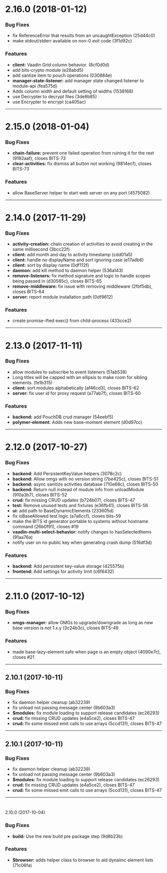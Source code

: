 <a name="2.16.0"></a>
# 2.16.0 (2018-01-12)


### Bug Fixes

* fix ReferenceError that results from an uncaughtException   (25d44c0)
* make stdout/stderr available on non-0 exit code   (3f1d92c)


### Features

* **client:** Vaadin Grid column behavior.   (8cf0d0d)
* add bits-crypto module   (e28abd5)
* add santize item to pouch operations   (030884e)
* **manager-state-listener:** add manager state changed listener to module-api   (fea575d)
* Adds column width and default setting of widths   (1538168)
* use Decrypter to decrypt files   (3de8b85)
* use Encrypter to encrypt   (ca405ac)

---

<a name="2.15.0"></a>
# 2.15.0 (2018-01-04)


### Bug Fixes

* **chain-failure:** prevent one failed operation from ruining it for the rest   (9182aaf), closes BITS-73
* **clear-activities:** fix dismiss all button not working   (9814ecf), closes BITS-73


### Features

* allow BaseServer helper to start web server on any port   (4575082)

---

<a name="2.14.0"></a>
# 2.14.0 (2017-11-29)


### Bug Fixes

* **activity-creation:** chain creation of activities to avoid creating in the same millisecond   (3bcc22f)
* **client:** add month and day to activity timestamp   (cdd01a5)
* **client:** handle no displayName and sort ignoring case   (e17adb6)
* **client:** sort by display name   (0df112f)
* **daemon:** add kill method to daemon helper   (536a143)
* **remove-listeners:** fix method signature and logic to handle scopes being passed in   (d30585c), closes BITS-65
* **remove-middleware:** fix issue with removing middleware   (2fbf5db), closes BITS-64
* **server:** report module installation path   (0df9612)


### Features

* create promise-ified exec() from child-process   (433cce2)

---

<a name="2.13.0"></a>
# 2.13.0 (2017-11-11)


### Bug Fixes

* allow modules to subscribe to event listeners   (51ab538)
* Long titles will be capped with an ellipsis to make room for sibling elements.   (fe1b315)
* **client:** sort modules alphabetically   (af46cd3), closes BITS-62
* **server:** fix user id for proxy request   (a77ab7f), closes BITS-60


### Features

* **backend:** add PouchDB crud manager   (54eebf5)
* **polymer-element:** Adds new base-moment element   (d0d97cc)

---

<a name="2.12.0"></a>
# 2.12.0 (2017-10-27)


### Bug Fixes

* **backend:** Add PersistentKeyValue helpers   (3078c2c)
* **backend:** Allow omgs with no version string   (7be425c), closes BITS-51
* **backend:** async sanitize activities database   (710e68c), closes BITS-50
* **backend:** Return null instead of module info from unloadModule   (910a3b7), closes BITS-52
* **crud:** fix missing CRUD updates   (b724b07), closes BITS-47
* **test:** Remove unused tests and fixtures   (e36fb41), closes BITS-56
* **ui:** add path to BaseDynamicElements   (233605d)
* fix isBaseAllowed test logic   (a7a6ccf), closes bits-59
* make the BITS id generator portable to systems without hostname command   (26b0f91), closes #19
* **vaadin-multi-select-behavior:** notify changes to hasSelectedItems   (91aa76a)
* notify user on no public key when generating crash dump   (516df3d)


### Features

* **backend:** Add persistent key-value storage   (425575b)
* **frontend:** Add settings for activity limit   (c6f6432)

---

<a name="2.11.0"></a>
# 2.11.0 (2017-10-12)


### Bug Fixes

* **omgs-manager:** allow OMGs to upgrade/downgrade as long as new base version is not 1.x.y   (3c24b3c), closes BITS-49


### Features

* made base-lazy-element safe when page is an empty object   (4090e7c), closes #21

---

<a name="2.10.1"></a>
## 2.10.1 (2017-10-11)


### Bug Fixes

* fix daemon helper cleanup   (ab32239)
* fix unload not passing message center   (9b603a3)
* **$modules:** fix module loading to support release candidates   (ec26293)
* **crud:** fix missing CRUD updates   (e4a5ce2), closes BITS-47
* **crud:** fix some missed emit calls to use arrays   (5ccd131), closes BITS-47

---

<a name="2.10.1"></a>
## 2.10.1 (2017-10-11)


### Bug Fixes

* fix daemon helper cleanup   (ab32239)
* fix unload not passing message center   (9b603a3)
* **$modules:** fix module loading to support release candidates   (ec26293)
* **crud:** fix missing CRUD updates   (e4a5ce2), closes BITS-47
* **crud:** fix some missed emit calls to use arrays   (5ccd131), closes BITS-47

---

<a name="2.10.0"></a>
#
2.10.0 (2017-10-04)


### Bug Fixes

* **build:** Use the new build pre package step   (9d8b23b)


### Features

* **$browser:** adds helper class to browser to aid dynaimc element lists   (71c06fa)

